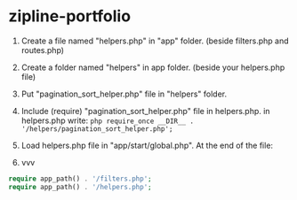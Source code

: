 # zipline-portfolio

1. Create a file named "helpers.php" in "app" folder. (beside filters.php and routes.php)
2. Create a folder named "helpers" in app folder. (beside your helpers.php file)
3. Put "pagination_sort_helper.php" file in "helpers" folder.
4. Include (require) "pagination_sort_helper.php" file in helpers.php.
in helpers.php write: `php require_once __DIR__ . '/helpers/pagination_sort_helper.php';`

5. Load helpers.php file in "app/start/global.php". At the end of the file:
6. vvv
```php
require app_path() . '/filters.php';
require app_path() . '/helpers.php';
```
